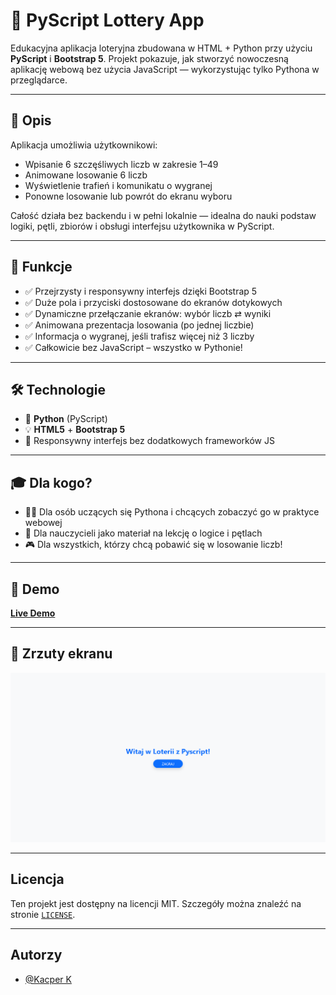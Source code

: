 # 🎲 PyScript Lottery App

Edukacyjna aplikacja loteryjna zbudowana w HTML + Python przy użyciu **PyScript** i **Bootstrap 5**. Projekt pokazuje, jak stworzyć nowoczesną aplikację webową bez użycia JavaScript — wykorzystując tylko Pythona w przeglądarce.

---

## 📘 Opis

Aplikacja umożliwia użytkownikowi:
- Wpisanie 6 szczęśliwych liczb w zakresie 1–49
- Animowane losowanie 6 liczb
- Wyświetlenie trafień i komunikatu o wygranej
- Ponowne losowanie lub powrót do ekranu wyboru

Całość działa bez backendu i w pełni lokalnie — idealna do nauki podstaw logiki, pętli, zbiorów i obsługi interfejsu użytkownika w PyScript.

---

## 🚀 Funkcje

- ✅ Przejrzysty i responsywny interfejs dzięki Bootstrap 5
- ✅ Duże pola i przyciski dostosowane do ekranów dotykowych
- ✅ Dynamiczne przełączanie ekranów: wybór liczb ⇄ wyniki
- ✅ Animowana prezentacja losowania (po jednej liczbie)
- ✅ Informacja o wygranej, jeśli trafisz więcej niż 3 liczby
- ✅ Całkowicie bez JavaScript – wszystko w Pythonie!

---

## 🛠️ Technologie

- 🐍 **Python** (PyScript)
- 💡 **HTML5** + **Bootstrap 5**
- 🎨 Responsywny interfejs bez dodatkowych frameworków JS

---

## 🎓 Dla kogo?

- 👨‍💻 Dla osób uczących się Pythona i chcących zobaczyć go w praktyce webowej
- 🧪 Dla nauczycieli jako materiał na lekcję o logice i pętlach
- 🎮 Dla wszystkich, którzy chcą pobawić się w losowanie liczb!

---


## 🧪 Demo

[**Live Demo**](https://kacper-korzen.github.io/pyscript-lottery/) 



---

## 📸 Zrzuty ekranu



![Zrzut ekranu](img/start-screen.png)

---

## Licencja

Ten projekt jest dostępny na licencji MIT. Szczegóły można znaleźć na stronie [`LICENSE`](https://choosealicense.com/licenses/mit/).

---

## Autorzy

- [@Kacper K](https://www.github.com/kacper-korzen)